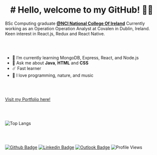 ###

<!--
**viniciussrusso/viniciussrusso** is a ✨ _special_ ✨ repository because its `README.md` (this file) appears on your GitHub profile.

-->

<h1 align="center"># Hello, welcome to my GitHub! ✌🏼<br></h1>

BSc Computing graduate **[@NCI National College Of Ireland](https://www.ncirl.ie/)** Currently working as an Operation Operation Analyst at Covalen in Dublin, Ireland. Keen interest in React.js, Redux and React Native. 

<br><br>

- 🌱 I’m currently learning MongoDB, Express, React, and Node.js
- 💬 Ask me about **Java**, **HTML** and **CSS**
- ☄️ Fast learner  
- 🤟 I love programming, nature, and music


<br><br>

[Visit my Portfolio here!](https://viniciussrusso.github.io/portfolio/)

<br><br>

![Top Langs](https://github-readme-stats.vercel.app/api/top-langs/?username=viniciussrusso&layout=compact)

<br><br>

[![Github Badge](http://img.shields.io/badge/-Github-black?style=flat-square&logo=github&link=https://github.com/Defcon27/)](https://github.com/viniciussrusso) 
[![Linkedin Badge](https://img.shields.io/badge/-LinkedIn-blue?style=flat-square&logo=Linkedin&logoColor=white&link=https://www.linkedin.com/in/vinicius-russo/)](https://www.linkedin.com/in/vinicius-russo/)
[![Outlook Badge](https://img.shields.io/badge/email--000?style=social&logo=microsoft-outlook&logoColor=0078d4&link=mailto:viniciussrusso@outlook.com)](mailto:viniciussrusso@outlook.com)
![Profile Views](https://komarev.com/ghpvc/?username=viniciussrusso)

<br><br>

